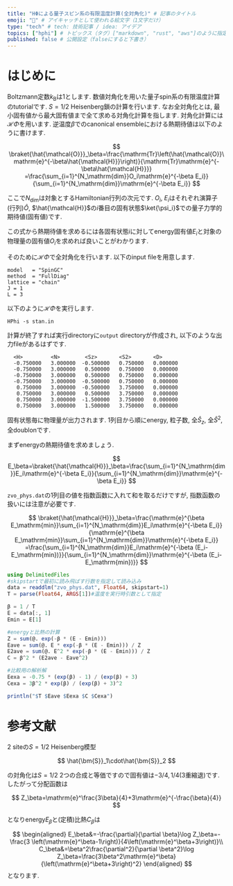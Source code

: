 ```yaml
---
title: "HΦによる量子スピン系の有限温度計算(全対角化)" # 記事のタイトル
emoji: "🦀" # アイキャッチとして使われる絵文字（1文字だけ）
type: "tech" # tech: 技術記事 / idea: アイデア
topics: ["hphi"] # トピックス（タグ）["markdown", "rust", "aws"]のように指定する
published: false # 公開設定（falseにすると下書き）
---
```


# はじめに
Boltzmann定数$k_\mathrm{B}$は$1$とします.
数値対角化を用いた量子spin系の有限温度計算のtutorialです.
$S=1/2$ Heisenberg鎖の計算を行います.
なお全対角化とは, 最小固有値から最大固有値まで全て求める対角化計算を指します.
​
対角化計算には$\mathcal{H}\Phi$を用います.
​
逆温度$\beta$でのcanonical ensembleにおける熱期待値は以下のように書けます.

$$
\braket{\hat{\mathcal{O}}}_\beta=\frac{\mathrm{Tr}\left(\hat{\mathcal{O}}\mathrm{e}^{-\beta\hat{\mathcal{H}}}\right)}{\mathrm{Tr}\mathrm{e}^{-\beta\hat{\mathcal{H}}}}
=\frac{\sum_{i=1}^{N_\mathrm{dim}}O_i\mathrm{e}^{-\beta E_i}}{\sum_{i=1}^{N_\mathrm{dim}}\mathrm{e}^{-\beta E_i}}
$$

ここで$N_\mathrm{dim}$は対象とするHamiltonian行列の次元です.
$O_i$, $E_i$はそれぞれ演算子(行列)$\hat{O}$, $\hat{\mathcal{H}}$の$i$番目の固有状態$\ket{\psi_i}$での量子力学的期待値(固有値)です.

この式から熱期待値を求めるには各固有状態$i$に対してenergy固有値$E_i$と対象の物理量の固有値$O_i$を求めれば良いことがわかります.

そのために$\mathcal{H}\Phi$で全対角化を行います.
以下のinput fileを用意します.

```:stan.in
model   = "SpinGC"
method  = "FullDiag"
lattice = "chain"
J = 1
L = 3
```

以下のように$\mathcal{H}\Phi$を実行します.
```bash:terminal
HPhi -s stan.in
```

計算が終了すれば実行directoryに`output` directoryが作成され, 以下のような出力fileがあるはずです.

```:output/zvo_phys.dat
  <H>         <N>        <Sz>       <S2>       <D> 
  -0.750000   3.000000  -0.500000   0.750000   0.000000
  -0.750000   3.000000   0.500000   0.750000   0.000000
  -0.750000   3.000000   0.500000   0.750000   0.000000
  -0.750000   3.000000  -0.500000   0.750000   0.000000
   0.750000   3.000000  -0.500000   3.750000   0.000000
   0.750000   3.000000   0.500000   3.750000   0.000000
   0.750000   3.000000  -1.500000   3.750000   0.000000
   0.750000   3.000000   1.500000   3.750000   0.000000
```

固有状態毎に物理量が出力されます.
1列目から順にenergy, 粒子数, 全$\hat{S}_z$, 全$\hat{S}^2$, 全doublonです.

まずenergyの熱期待値を求めましょう.

$$
E_\beta=\braket{\hat{\mathcal{H}}}_\beta=\frac{\sum_{i=1}^{N_\mathrm{dim}}E_i\mathrm{e}^{-\beta E_i}}{\sum_{i=1}^{N_\mathrm{dim}}\mathrm{e}^{-\beta E_i}}
$$

`zvo_phys.dat`の1列目の値を指数函数に入れて和を取るだけですが, 指数函数の扱いには注意が必要です.

$$
\braket{\hat{\mathcal{H}}}_\beta=\frac{\mathrm{e}^{\beta E_\mathrm{min}}\sum_{i=1}^{N_\mathrm{dim}}E_i\mathrm{e}^{-\beta E_i}}{\mathrm{e}^{\beta E_\mathrm{min}}\sum_{i=1}^{N_\mathrm{dim}}\mathrm{e}^{-\beta E_i}}
=\frac{\sum_{i=1}^{N_\mathrm{dim}}E_i\mathrm{e}^{-\beta (E_i-E_\mathrm{min})}}{\sum_{i=1}^{N_\mathrm{dim}}\mathrm{e}^{-\beta (E_i-E_\mathrm{min})}}
$$

```julia:FT.jl
using DelimitedFiles
#skipstartで最初に読み飛ばす行数を指定して読み込み
data = readdlm("zvo_phys.dat", Float64, skipstart=1)
T = parse(Float64, ARGS[1])#温度を実行時引数として指定

β = 1 / T
E = data[:, 1]
Emin = E[1]

#energyと比熱の計算
Z = sum(@. exp(-β * (E - Emin)))
Eave = sum(@. E * exp(-β * (E - Emin))) / Z
E2ave = sum(@. E^2 * exp(-β * (E - Emin))) / Z
C = β^2 * (E2ave - Eave^2)

#比較用の解析解
Eexa = -0.75 * (exp(β) - 1) / (exp(β) + 3)
Cexa = 3β^2 * exp(β) / (exp(β) + 3)^2

println("$T $Eave $Eexa $C $Cexa")
```

# 参考文献

 2 siteの$S=1/2$ Heisenberg模型

$$
\hat{\bm{S}}_1\cdot\hat{\bm{S}}_2
$$

の対角化は$S=1/2$ $2$つの合成と等価ですので固有値は$-3/4, 1/4(3$重縮退)です.
したがって分配函数は

$$
Z_\beta=\mathrm{e}^\frac{3\beta}{4}+3\mathrm{e}^{-\frac{\beta}{4}}
$$

となりenergy$E_\beta$と(定積)比熱$C_\beta$は

$$
\begin{aligned}
E_\beta&=-\frac{\partial}{\partial \beta}\log Z_\beta=-\frac{3 \left(\mathrm{e}^\beta-1\right)}{4\left(\mathrm{e}^\beta+3\right)}\\
C_\beta&=\beta^2\frac{\partial^2}{\partial \beta^2}\log Z_\beta=\frac{3\beta^2\mathrm{e}^\beta}{\left(\mathrm{e}^\beta+3\right)^2}
\end{aligned}
$$
となります.